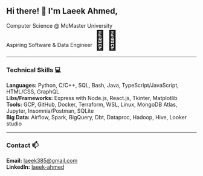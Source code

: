 ## Hi there! 👋 I'm Laeek Ahmed,

Computer Science @ McMaster University  
Aspiring Software & Data Engineer <span style="font-size:50px;">👨‍💻</span>

<!-- > [!IMPORTANT]
> Actively seeking **internship/Co-op** positions in Software Engineering, Data Engineering, and Data Analysis! -->

---
### Technical Skills 💻

**Languages:**  Python, C/C++, SQL, Bash, Java, TypeScript/JavaScript, HTML/CSS, GraphQL  
**Libs/Frameworks:**  Express with Node.js, React.js, Tkinter, Matplotlib  
**Tools:**  GCP, GitHub, Docker, Terraform, WSL, Linux, MongoDB Atlas, Jupyter, Insomnia/Postman, SQLite  
**Big Data:**  Airflow, Spark, BigQuery, Dbt, Dataproc, Hadoop, Hive, Looker studio

---
### Contact 📫

**Email:** [laeek385@gmail.com](mailto:laeek385@gmail.com)  
**LinkedIn:** [laeek-ahmed](https://www.linkedin.com/in/laeek-ahmed-shaikh/)
